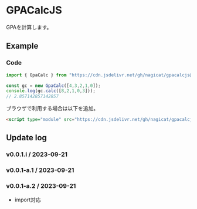 # GPACalcJS
GPAを計算します。

## Example
### Code
```js
import { GpaCalc } from "https://cdn.jsdelivr.net/gh/nagicat/gpacalcjs@0.0.1-a.2/dist/gpa-calc.js"

const gc = new GpaCalc([4,3,2,1,0]);
console.log(gc.calc([8,2,1,0,3]));
// 2.857142857142857
```

ブラウザで利用する場合は以下を追加。
```html
<script type="module" src="https://cdn.jsdelivr.net/gh/nagicat/gpacalcjs@0.0.1-a.2/dist/gpa-calc.js"></script>
```

## Update log
### v0.0.1.i / 2023-09-21

### v0.0.1-a.1 / 2023-09-21

### v0.0.1-a.2 / 2023-09-21
- import対応